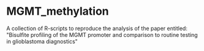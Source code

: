 # MGMT_methylation
A collection of R-scripts to reproduce the analysis of the paper entitled: "Bisulfite profiling of the MGMT promoter and comparison to routine testing in glioblastoma diagnostics"
